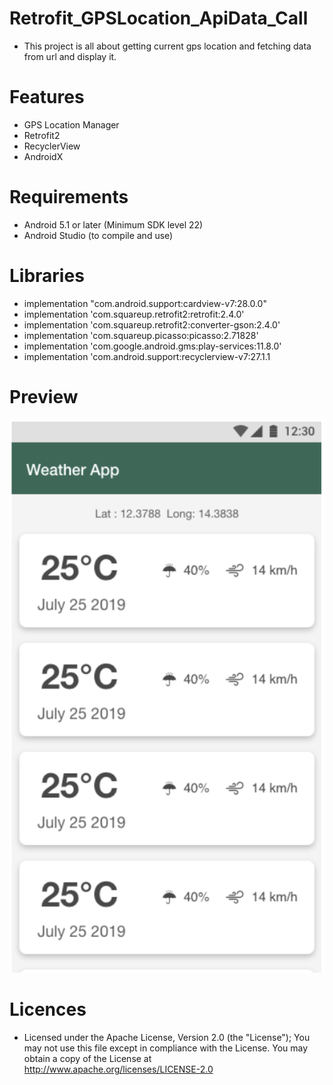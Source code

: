 # Retrofit_GPSLocation_ApiData_Call
  - This project is all about getting current gps location and fetching  data from url and display it.
# Features
- GPS Location Manager
- Retrofit2
- RecyclerView
- AndroidX
# Requirements
- Android 5.1 or later (Minimum SDK level 22)
- Android Studio (to compile and use)
# Libraries
- implementation "com.android.support:cardview-v7:28.0.0"
- implementation 'com.squareup.retrofit2:retrofit:2.4.0'
- implementation 'com.squareup.retrofit2:converter-gson:2.4.0'
- implementation 'com.squareup.picasso:picasso:2.71828'
- implementation 'com.google.android.gms:play-services:11.8.0'
- implementation 'com.android.support:recyclerview-v7:27.1.1
# Preview
 
 ![](https://github.com/shankarsimu/Retrofit_GPSLocation_ApiData_Call/blob/master/Task/94686aca-250f-40ca-b010-726377a918fa.png)

# Licences
- Licensed under the Apache License, Version 2.0 (the "License"); You may not use this file except in compliance with the License. You may obtain a copy of the License at
    http://www.apache.org/licenses/LICENSE-2.0
